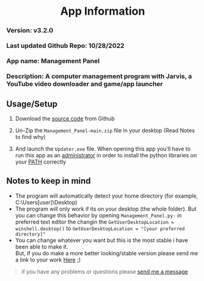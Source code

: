 


<h1 align="center">App Information</h1>

<h3>Version: v3.2.0<br><br>
Last updated Github Repo: 10/28/2022<br><br>
App name: Management Panel<br><br>
Description: A computer management program with Jarvis, a YouTube video downloader and game/app launcher
</h3>

## Usage/Setup

1. Download the [source code](https://github.com/HyperNylium/Management_Panel/archive/refs/heads/main.zip) from Github

2. Un-Zip the `Management_Panel-main.zip` file in your desktop (Read Notes to find why)

3. And launch the `Updater.exe` file. When opening this app you'll have to run this app as an [administrator](https://www.digitalcitizen.life/run-as-admin-windows-11/#ftoc-heading-5) in order to install the python libraries on your [PATH](https://www.maketecheasier.com/what-is-the-windows-path/) correctly

## Notes to keep in mind
- The program will automatically detect your home directory (for example, C:\Users\[user]\Desktop)
- The program will only work if its on your desktop (the whole folder). But you can change this behavior by opening `Management_Panel.py-` in preferred text editor the changin the `GetUserDesktopLocation = winshell.desktop()` to `GetUserDesktopLocation = "[your preferred directory]"`
- You can change whatever you want but this is the most stable i have been able to make it.<br>But, if you do make a more better looking/stable version please send me a link to your work [Here](http://www.hypernylium.com/en-en/customer-support/) ;)

> if you have any problems or questions please [send me a message](http://www.hypernylium.com/en-en/customer-support/)
